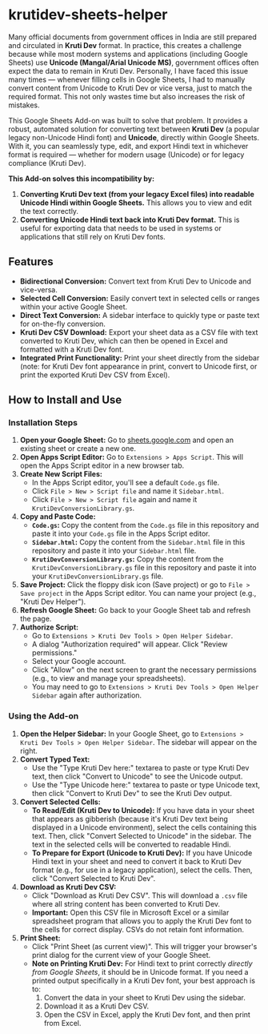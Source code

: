 # krutidev-sheets-helper
Many official documents from government offices in India are still prepared and circulated in **Kruti Dev** format. In practice, this creates a challenge because while most modern systems and applications (including Google Sheets) use **Unicode (Mangal/Arial Unicode MS)**, government offices often expect the data to remain in Kruti Dev. Personally, I have faced this issue many times — whenever filling cells in Google Sheets, I had to manually convert content from Unicode to Kruti Dev or vice versa, just to match the required format. This not only wastes time but also increases the risk of mistakes.

This Google Sheets Add-on was built to solve that problem. It provides a robust, automated solution for converting text between **Kruti Dev** (a popular legacy non-Unicode Hindi font) and **Unicode**, directly within Google Sheets. With it, you can seamlessly type, edit, and export Hindi text in whichever format is required — whether for modern usage (Unicode) or for legacy compliance (Kruti Dev).

**This Add-on solves this incompatibility by:**

1.  **Converting Kruti Dev text (from your legacy Excel files) into readable Unicode Hindi within Google Sheets.** This allows you to view and edit the text correctly.
2.  **Converting Unicode Hindi text back into Kruti Dev format.** This is useful for exporting data that needs to be used in systems or applications that still rely on Kruti Dev fonts.

## Features

*   **Bidirectional Conversion:** Convert text from Kruti Dev to Unicode and vice-versa.
*   **Selected Cell Conversion:** Easily convert text in selected cells or ranges within your active Google Sheet.
*   **Direct Text Conversion:** A sidebar interface to quickly type or paste text for on-the-fly conversion.
*   **Kruti Dev CSV Download:** Export your sheet data as a CSV file with text converted to Kruti Dev, which can then be opened in Excel and formatted with a Kruti Dev font.
*   **Integrated Print Functionality:** Print your sheet directly from the sidebar (note: for Kruti Dev font appearance in print, convert to Unicode first, or print the exported Kruti Dev CSV from Excel).

## How to Install and Use

### Installation Steps

1.  **Open your Google Sheet:** Go to [sheets.google.com](https://sheets.google.com/) and open an existing sheet or create a new one.
2.  **Open Apps Script Editor:** Go to `Extensions > Apps Script`. This will open the Apps Script editor in a new browser tab.
3.  **Create New Script Files:**
    *   In the Apps Script editor, you'll see a default `Code.gs` file.
    *   Click `File > New > Script file` and name it `Sidebar.html`.
    *   Click `File > New > Script file` again and name it `KrutiDevConversionLibrary.gs`.
4.  **Copy and Paste Code:**
    *   **`Code.gs`:** Copy the content from the `Code.gs` file in this repository and paste it into your `Code.gs` file in the Apps Script editor.
    *   **`Sidebar.html`:** Copy the content from the `Sidebar.html` file in this repository and paste it into your `Sidebar.html` file.
    *   **`KrutiDevConversionLibrary.gs`:** Copy the content from the `KrutiDevConversionLibrary.gs` file in this repository and paste it into your `KrutiDevConversionLibrary.gs` file.
5.  **Save Project:** Click the floppy disk icon (Save project) or go to `File > Save project` in the Apps Script editor. You can name your project (e.g., "Kruti Dev Helper").
6.  **Refresh Google Sheet:** Go back to your Google Sheet tab and refresh the page.
7.  **Authorize Script:**
    *   Go to `Extensions > Kruti Dev Tools > Open Helper Sidebar`.
    *   A dialog "Authorization required" will appear. Click "Review permissions."
    *   Select your Google account.
    *   Click "Allow" on the next screen to grant the necessary permissions (e.g., to view and manage your spreadsheets).
    *   You may need to go to `Extensions > Kruti Dev Tools > Open Helper Sidebar` again after authorization.

### Using the Add-on

1.  **Open the Helper Sidebar:** In your Google Sheet, go to `Extensions > Kruti Dev Tools > Open Helper Sidebar`. The sidebar will appear on the right.
2.  **Convert Typed Text:**
    *   Use the "Type Kruti Dev here:" textarea to paste or type Kruti Dev text, then click "Convert to Unicode" to see the Unicode output.
    *   Use the "Type Unicode here:" textarea to paste or type Unicode text, then click "Convert to Kruti Dev" to see the Kruti Dev output.
3.  **Convert Selected Cells:**
    *   **To Read/Edit (Kruti Dev to Unicode):** If you have data in your sheet that appears as gibberish (because it's Kruti Dev text being displayed in a Unicode environment), select the cells containing this text. Then, click "Convert Selected to Unicode" in the sidebar. The text in the selected cells will be converted to readable Hindi.
    *   **To Prepare for Export (Unicode to Kruti Dev):** If you have Unicode Hindi text in your sheet and need to convert it back to Kruti Dev format (e.g., for use in a legacy application), select the cells. Then, click "Convert Selected to Kruti Dev".
4.  **Download as Kruti Dev CSV:**
    *   Click "Download as Kruti Dev CSV". This will download a `.csv` file where all string content has been converted to Kruti Dev.
    *   **Important:** Open this CSV file in Microsoft Excel or a similar spreadsheet program that allows you to apply the Kruti Dev font to the cells for correct display. CSVs do not retain font information.
5.  **Print Sheet:**
    *   Click "Print Sheet (as current view)". This will trigger your browser's print dialog for the current view of your Google Sheet.
    *   **Note on Printing Kruti Dev:** For Hindi text to print correctly *directly from Google Sheets*, it should be in Unicode format. If you need a printed output specifically in a Kruti Dev font, your best approach is to:
        1.  Convert the data in your sheet to Kruti Dev using the sidebar.
        2.  Download it as a Kruti Dev CSV.
        3.  Open the CSV in Excel, apply the Kruti Dev font, and then print from Excel.
